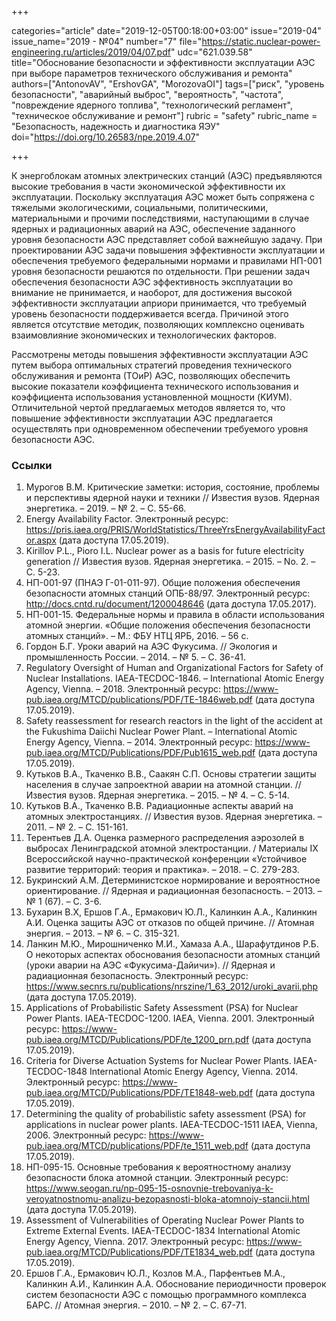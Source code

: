 +++

categories="article"
date="2019-12-05T00:18:00+03:00"
issue="2019-04"
issue_name="2019 - №04"
number="7"
file="https://static.nuclear-power-engineering.ru/articles/2019/04/07.pdf"
udc="621.039.58"
title="Обоснование безопасности и эффективности эксплуатации АЭС при выборе параметров технического обслуживания и ремонта"
authors=["AntonovAV", "ErshovGA", "MorozovaOI"]
tags=["риск", "уровень безопасности", "аварийный выброс", "вероятность", "частота", "повреждение ядерного топлива", "технологический регламент", "техническое обслуживание и ремонт"]
rubric = "safety"
rubric_name = "Безопасность, надежность и диагностика ЯЭУ"
doi="https://doi.org/10.26583/npe.2019.4.07"

+++

К энергоблокам атомных электрических станций (АЭС) предъявляются высокие требования в части экономической эффективности их эксплуатации. Поскольку эксплуатация АЭС может быть сопряжена с тяжелыми экологическими, социальными, политическими, материальными и прочими последствиями, наступающими в случае ядерных и радиационных аварий на АЭС, обеспечение заданного уровня безопасности АЭС представляет собой важнейшую задачу. При проектировании АЭС задачи повышения эффективности эксплуатации и обеспечения требуемого федеральными нормами и правилами НП-001 уровня безопасности решаются по отдельности. При решении задач обеспечения безопасности АЭС эффективность эксплуатации во внимание не принимается, и наоборот, для достижения высокой эффективности эксплуатации априори принимается, что требуемый уровень безопасности поддерживается всегда. Причиной этого является отсутствие методик, позволяющих комплексно оценивать взаимовлияние экономических и технологических факторов.

Рассмотрены методы повышения эффективности эксплуатации АЭС путем выбора оптимальных стратегий проведения технического обслуживания и ремонта (ТОиР) АЭС, позволяющих обеспечить высокие показатели коэффициента технического использования и коэффициента использования установленной мощности (KИУМ). Отличительной чертой предлагаемых методов является то, что повышение эффективности эксплуатации АЭС предлагается осуществлять при одновременном обеспечении требуемого уровня безопасности АЭС.

### Ссылки

1. Мурогов В.М. Критические заметки: история, состояние, проблемы и перспективы ядерной науки и техники // Известия вузов. Ядерная энергетика. – 2019. – № 2. – С. 55-66.
2. Energy Availability Factor. Электронный ресурс: https://pris.iaea.org/PRIS/WorldStatistics/ThreeYrsEnergyAvailabilityFactor.aspx (дата доступа 17.05.2019).
3. Kirillov P.L., Pioro I.L. Nuclear power as a basis for future electricity generation // Известия вузов. Ядерная энергетика. – 2015. – No. 2. – С. 5-23.
4. НП-001-97 (ПНАЭ Г-01-011-97). Общие положения обеспечения безопасности атомных станций ОПБ-88/97. Электронный ресурс: http://docs.cntd.ru/document/1200048646 (дата доступа 17.05.2017).
5. НП-001-15. Федеральные нормы и правила в области использования атомной энергии. «Общие положения обеспечения безопасности атомных станций». – М.: ФБУ НТЦ ЯРБ, 2016. – 56 с.
6. Гордон Б.Г. Уроки аварий на АЭС Фукусима. // Экология и промышленность России. – 2014. – № 5. – С. 36-41.
7. Regulatory Oversight of Human and Organizational Factors for Safety of Nuclear Installations. IAEA-TECDOC-1846. – International Atomic Energy Agency, Vienna. – 2018. Электронный ресурс: https://www-pub.iaea.org/MTCD/publications/PDF/TE-1846web.pdf (дата доступа 17.05.2019).
8. Safety reassessment for research reactors in the light of the accident at the Fukushima Daiichi Nuclear Power Plant. – International Atomic Energy Agency, Vienna. – 2014. Электронный ресурс: https://www-pub.iaea.org/MTCD/Publications/PDF/Pub1615_web.pdf (дата доступа 17.05.2019).
9. Кутьков В.А., Ткаченко В.В., Саакян С.П. Основы стратегии защиты населения в случае запроектной аварии на атомной станции. // Известия вузов. Ядерная энергетика. – 2015. – № 4. – С. 5-14.
10. Кутьков В.А., Ткаченко В.В. Радиационные аспекты аварий на атомных электростанциях. // Известия вузов. Ядерная энергетика. – 2011. – № 2. – С. 151-161.
11. Терентьев Д.А. Оценка размерного распределения аэрозолей в выбросах Ленинградской атомной электростанции. / Материалы IX Всероссийской научно-практической конференции «Устойчивое развитие территорий: теория и практика». – 2018. – С. 279-283.
12. Букринский А.М. Детерминистское нормирование и вероятностное ориентирование. // Ядерная и радиационная безопасность. – 2013. – № 1 (67). – С. 3-6.
13. Бухарин В.Х, Ершов Г.А., Ермакович Ю.Л., Калинкин А.А., Калинкин А.И. Оценка защиты АЭС от отказов по общей причине. // Атомная энергия. – 2013. – № 6. – С. 315-321.
14. Ланкин М.Ю., Мирошниченко М.И., Хамаза А.А., Шарафутдинов Р.Б. О некоторых аспектах обоснования безопасности атомных станций (уроки аварии на АЭС «Фукусима-Дайичи»). // Ядерная и радиационная безопасность. Электронный ресурс: https://www.secnrs.ru/publications/nrszine/1_63_2012/uroki_avarii.php (дата доступа 17.05.2019).
15. Applications of Probabilistic Safety Assessment (PSA) for Nuclear Power Plants. IAEA-TECDOC-1200. IAEA, Vienna. 2001. Электронный ресурс: https://www-pub.iaea.org/MTCD/Publications/PDF/te_1200_prn.pdf (дата доступа 17.05.2019).
16. Criteria for Diverse Actuation Systems for Nuclear Power Plants. IAEA-TECDOC-1848 International Atomic Energy Agency, Vienna. 2014. Электронный ресурс: https://www-pub.iaea.org/MTCD/Publications/PDF/TE1848-web.pdf (дата доступа 17.05.2019).
17. Determining the quality of probabilistic safety assessment (PSA) for applications in nuclear power plants. IAEA-TECDOC-1511 IAEA, Vienna, 2006. Электронный ресурс: https://www-pub.iaea.org/MTCD/publications/PDF/te_1511_web.pdf (дата доступа 17.05.2019).
18. НП-095-15. Основные требования к вероятностному анализу безопасности блока атомной станции. Электронный ресурс: https://www.seogan.ru/np-095-15-osnovnie-trebovaniya-k-veroyatnostnomu-analizu-bezopasnosti-bloka-atomnoiy-stancii.html (дата доступа 17.05.2019).
19. Assessment of Vulnerabilities of Operating Nuclear Power Plants to Extreme External Events. IAEA-TECDOC-1834 International Atomic Energy Agency, Vienna. 2017. Электронный ресурс: https://www-pub.iaea.org/MTCD/Publications/PDF/TE1834_web.pdf (дата доступа 17.05.2019).
20. Ершов Г.А., Ермакович Ю.Л., Козлов М.А., Парфентьев М.А., Калинкин А.И., Калинкин А.А. Обоснование периодичности проверок систем безопасности АЭС с помощью программного комплекса БАРС. // Атомная энергия. – 2010. – № 2. – С. 67-71.
